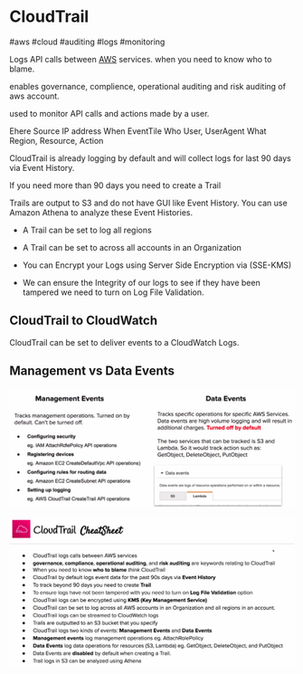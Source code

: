 # CloudTrail
#aws #cloud #auditing #logs #monitoring 

Logs API calls between [AWS](Cloud%20Computing/AWS/AWS.md) services. when you need to know who to blame.

enables governance, complience, operational auditing and risk auditing of aws account.


used to monitor API calls and actions made by a user.

Ehere Source IP address
When EventTile
Who User, UserAgent
What Region, Resource, Action


CloudTrail is already logging by default and will collect logs for last 90 days via Event History.

If you need more than 90 days you need to create a Trail

Trails are output to S3 and do not have GUI like Event History. You can use Amazon Athena to analyze these Event Histories. 


- A Trail can be set to log all regions

- A Trail can be set to across all accounts in an Organization

- You can Encrypt your Logs using Server Side Encryption via (SSE-KMS)

- We can ensure the Integrity of our logs to see if they have been tampered we need to turn on Log File Validation.

## CloudTrail to CloudWatch

CloudTrail can be set to deliver events to a CloudWatch Logs.


## Management vs Data Events

![Pasted image 20220724020553](Attachments/Pasted%20image%2020220724020553.png)


![Pasted image 20220724020844](Attachments/Pasted%20image%2020220724020844.png)